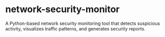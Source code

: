 # network-security-monitor
A Python-based network security monitoring tool that detects suspicious activity, visualizes traffic patterns, and generates security reports.
